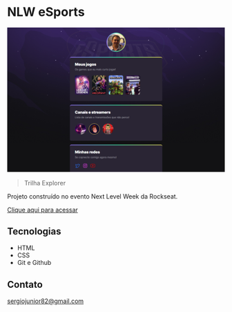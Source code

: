 # NLW eSports 

![preview](./.github/preview.png)

> Trilha Explorer

Projeto construído no evento Next Level Week da Rockseat.

[Clique aqui para acessar](https://sergiojunior82.github.io/NLW-esports-explorer/)

## Tecnologias

- HTML
- CSS
- Git e Github

## Contato

sergiojunior82@gmail.com